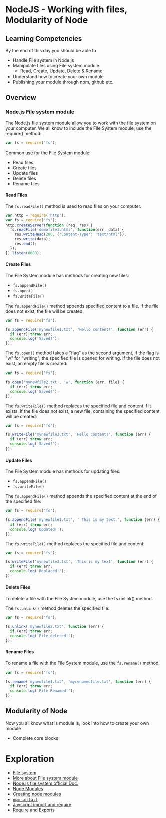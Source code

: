 # NodeJS - Working with files, Modularity of Node

## Learning Competencies
By the end of this day you should be able to
- Handle File system in Node.js
- Manipulate files using File system module
  - Read, Create, Update, Delete & Rename
- Understand how to create your own module
- Publishing your module through npm, github etc.

## Overview

### Node.js File system module

The Node.js file system module allow you to work with the file system on your computer. We all know to include the File System module, use the require() method:

```js
var fs = require('fs');
```

Common use for the File System module:

- Read files
- Create files
- Update files
- Delete files
- Rename files

#### Read Files

The `fs.readFile()` method is used to read files on your computer.

```js
var http = require('http');
var fs = require('fs');
http.createServer(function (req, res) {
  fs.readFile('demofile1.html', function(err, data) {
    res.writeHead(200, {'Content-Type': 'text/html'});
    res.write(data);
    res.end();
  });
}).listen(8080);
```

#### Create Files

The File System module has methods for creating new files:

- `fs.appendFile()`
- `fs.open()`
- `fs.writeFile()`

The `fs.appendFile()` method appends specified content to a file. If the file does not exist, the file will be created:

```js
var fs = require('fs');

fs.appendFile('mynewfile1.txt', 'Hello content!', function (err) {
  if (err) throw err;
  console.log('Saved!');
});
```

The `fs.open()` method takes a "flag" as the second argument, if the flag is "w" for "writing", the specified file is opened for writing. If the file does not exist, an empty file is created:

```js
var fs = require('fs');

fs.open('mynewfile2.txt', 'w', function (err, file) {
  if (err) throw err;
  console.log('Saved!');
});
```

The `fs.writeFile()` method replaces the specified file and content if it exists. If the file does not exist, a new file, containing the specified content, will be created:

```js
var fs = require('fs');

fs.writeFile('mynewfile3.txt', 'Hello content!', function (err) {
  if (err) throw err;
  console.log('Saved!');
});
```

#### Update Files

The File System module has methods for updating files:

- `fs.appendFile()`
- `fs.writeFile()`

The `fs.appendFile()` method appends the specified content at the end of the specified file:

```js
var fs = require('fs');

fs.appendFile('mynewfile1.txt', ' This is my text.', function (err) {
  if (err) throw err;
  console.log('Updated!');
});
```

The `fs.writeFile()` method replaces the specified file and content:

```js
var fs = require('fs');

fs.writeFile('mynewfile3.txt', 'This is my text', function (err) {
  if (err) throw err;
  console.log('Replaced!');
});
```

#### Delete Files

To delete a file with the File System module,  use the fs.unlink() method.

The `fs.unlink()` method deletes the specified file:

```js
var fs = require('fs');

fs.unlink('mynewfile2.txt', function (err) {
  if (err) throw err;
  console.log('File deleted!');
});
```

#### Rename Files

To rename a file with the File System module,  use the `fs.rename()` method.

```js
var fs = require('fs');

fs.rename('mynewfile1.txt', 'myrenamedfile.txt', function (err) {
  if (err) throw err;
  console.log('File Renamed!');
});
```


## Modularity of Node

Now you all know what is module is, look into how to create your own module

- Complete core blocks

# Exploration

 - [File system](https://www.npmjs.com/package/file-system)
 - [More about File system module](https://www.tutorialspoint.com/nodejs/nodejs_file_system)
 - [Node.js file system official Doc.](https://nodejs.org/api/fs.html)
 - [Node Modules](https://www.npmjs.com/package/node-modules)
 - [Creating node modules](https://codeburst.io/how-to-create-and-pblish-your-first-node-js-module-444e7585b738)
 - [`npm install`](https://docs.npmjs.com/cli/install)
 - [Javscript import and require](https://medium.com/@thejasonfile/a-simple-intro-to-javascript-imports-and-exports-389dd53c3fac#ed30)
 - [Require and Exports](https://medium.freecodecamp.org/requiring-modules-in-node-js-everything-you-need-to-know-e7fbd119be8)
